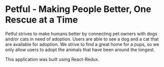 # Petful - Making People Better, One Rescue at a Time 

Petful strives to make humans better by connecting pet owners with dogs and/or cats in need of adoption. Users are able to see a dog and a cat that are available for adoption. We strive to find a great home for a pups, so we only allow users to adopt the animals that have been around the longest.

This application was built using React-Redux.